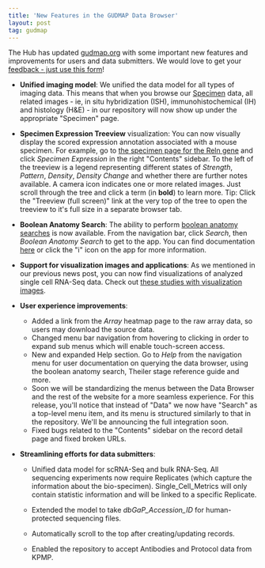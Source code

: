 ```yaml
---
title: 'New Features in the GUDMAP Data Browser'
layout: post
tag: gudmap
---
```


The Hub has updated [gudmap.org](/) with some important new features and improvements for users and data submitters. We would love to get your [feedback - just use this form](https://isrd.wufoo.com/forms/s11zsu750g4r50y/)!

* **Unified imaging model**: We unified the data model for all types of imaging data. This means that when you browse our [Specimen](/chaise/recordset/#2/Gene_Expression:Specimen@sort(Stage_Ordinal,RID)?pcid=static/posts) data, all related images - ie, in situ hybridization (ISH), immunohistochemical (IH) and histology (H&E) - in our repository will now show up under the appropriate "Specimen" page.  

* **Specimen Expression Treeview** visualization: You can now visually display the scored expression annotation associated with a mouse specimen. For example, go to [the specimen page for the Reln gene](/id/N-GHTR?pcid=static) and click _Specimen Expression_ in the right "Contents" sidebar. To the left of the treeview is a legend representing different states of _Strength_, _Pattern_, _Density_, _Density Change_ and whether there are further notes available. A camera icon indicates one or more related images. Just scroll through the tree and click a term (in **bold**) to learn more. Tip: Click the "Treeview (full screen)" link at the very top of the tree to open the treeview to it's full size in a separate browser tab.

* **Boolean Anatomy Search**: The ability to perform [boolean anatomy searches](https://www.gudmap.org/deriva-webapps/boolean-search/) is now available. From the navigation bar, click _Search_, then _Boolean Anatomy Search_ to get to the app. You can find documentation [here](https://informatics-isi-edu.github.io/atlas-d2k-docs/docs/querying-the-atlas-d2k-data-browser/) or click the "i" icon on the app for more information.

* **Support for visualization images and applications**: As we mentioned in our previous news post, you can now find visualizations of analyzed single cell RNA-Seq data. Check out [these studies with visualization images](/chaise/recordset/#2/RNASeq:Study/*::facets::N4IghgdgJiBcDaoDOB7ArgJwMYFM6JAEsIAjdafEAJQDkBBAZRwEcQAaEANUKTTABtCALzAAXQiggB9BqLRQAnlIBmAaxwKQAXQC+bUOlFk0FBNXpNWHbrwHCxE6Tb6CR4yVLoAHL4KwOPNQ1tPWoASQARbQ4IFFEpCDR+fjhRDDQcHV0gA@sort(RMT::desc::,RID)?pcid=static).

* **User experience improvements**:

    * Added a link from the _Array_ heatmap page to the raw array data, so users may download the source data.
    * Changed menu bar navigation from hovering to clicking in order to expand sub menus which will enable touch-screen access.
    * New and expanded Help section. Go to _Help_ from the navigation menu for user documentation on querying the data browser, using the boolean anatomy search, Theiler stage reference guide and more.
    * Soon we will be standardizing the menus between the Data Browser and the rest of the website for a more seamless experience. For this release, you'll notice that instead of "Data" we now have "Search" as a top-level menu item, and its menu is structured similarly to that in the repository. We'll be announcing the full integration soon.
    * Fixed bugs related to the "Contents" sidebar on the record detail page and fixed broken URLs.

* **Streamlining efforts for data submitters**:

  * Unified data model for scRNA-Seq and bulk RNA-Seq. All sequencing experiments now require Replicates (which capture the information about the bio-specimen). Single_Cell_Metrics will only contain statistic information and will be linked to a specific Replicate.  
  * Extended the model to take _dbGaP_Accession_ID_ for human-protected sequencing files.

  * Automatically scroll to the top after creating/updating records.

  * Enabled the repository to accept Antibodies and Protocol data from KPMP.
